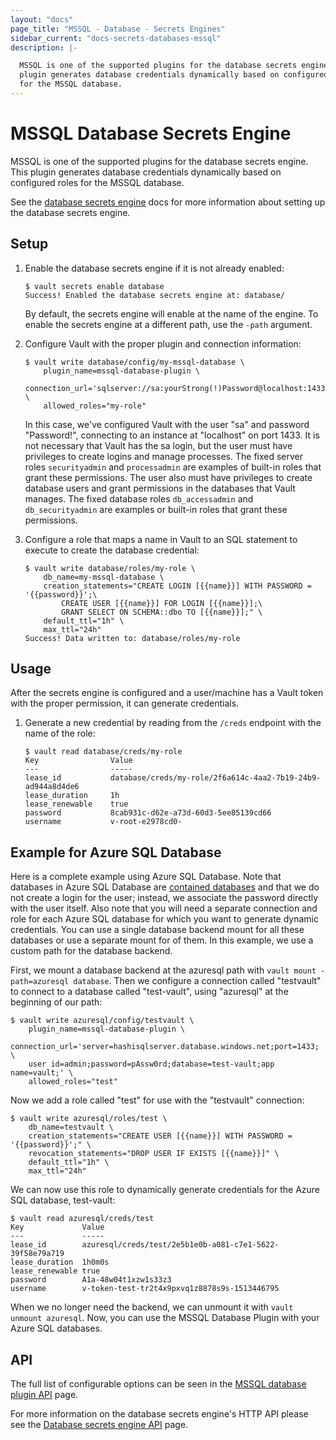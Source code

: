 ```yaml
---
layout: "docs"
page_title: "MSSQL - Database - Secrets Engines"
sidebar_current: "docs-secrets-databases-mssql"
description: |-

  MSSQL is one of the supported plugins for the database secrets engine. This
  plugin generates database credentials dynamically based on configured roles
  for the MSSQL database.
---
```


# MSSQL Database Secrets Engine

MSSQL is one of the supported plugins for the database secrets engine. This
plugin generates database credentials dynamically based on configured roles for
the MSSQL database.

See the [database secrets engine](/docs/secrets/databases/index.html) docs for
more information about setting up the database secrets engine.

## Setup

1. Enable the database secrets engine if it is not already enabled:

    ```text
    $ vault secrets enable database
    Success! Enabled the database secrets engine at: database/
    ```

    By default, the secrets engine will enable at the name of the engine. To
    enable the secrets engine at a different path, use the `-path` argument.

1. Configure Vault with the proper plugin and connection information:

    ```text
    $ vault write database/config/my-mssql-database \
        plugin_name=mssql-database-plugin \
        connection_url='sqlserver://sa:yourStrong(!)Password@localhost:1433' \
        allowed_roles="my-role"
    ```

    In this case, we've configured Vault with the user "sa" and password
    "Password!", connecting to an instance at "localhost" on port 1433. It is
    not necessary that Vault has the sa login, but the user must have privileges
    to create logins and manage processes. The fixed server roles
    `securityadmin` and `processadmin` are examples of built-in roles that grant
    these permissions. The user also must have privileges to create database
    users and grant permissions in the databases that Vault manages.  The fixed
    database roles `db_accessadmin` and `db_securityadmin` are examples or
    built-in roles that grant these permissions.

1. Configure a role that maps a name in Vault to an SQL statement to execute to
create the database credential:

    ```text
    $ vault write database/roles/my-role \
        db_name=my-mssql-database \
        creation_statements="CREATE LOGIN [{{name}}] WITH PASSWORD = '{{password}}';\
            CREATE USER [{{name}}] FOR LOGIN [{{name}}];\
            GRANT SELECT ON SCHEMA::dbo TO [{{name}}];" \
        default_ttl="1h" \
        max_ttl="24h"
    Success! Data written to: database/roles/my-role
    ```

## Usage

After the secrets engine is configured and a user/machine has a Vault token with
the proper permission, it can generate credentials.

1. Generate a new credential by reading from the `/creds` endpoint with the name
of the role:

    ```text
    $ vault read database/creds/my-role
    Key                Value
    ---                -----
    lease_id           database/creds/my-role/2f6a614c-4aa2-7b19-24b9-ad944a8d4de6
    lease_duration     1h
    lease_renewable    true
    password           8cab931c-d62e-a73d-60d3-5ee85139cd66
    username           v-root-e2978cd0-
    ```

## Example for Azure SQL Database

Here is a complete example using Azure SQL Database. Note that databases in Azure SQL Database are [contained databases](https://docs.microsoft.com/en-us/sql/relational-databases/databases/contained-databases) and that we do not create a login for the user; instead, we associate the password directly with the user itself. Also note that you will need a separate connection and role for each Azure SQL database for which you want to generate dynamic credentials. You can use a single database backend mount for all these databases or use a separate mount for of them. In this example, we use a custom path for the database backend.

First, we mount a database backend at the azuresql path with `vault mount -path=azuresql database`. Then we configure a connection called "testvault" to connect to a database called "test-vault", using "azuresql" at the beginning of our path:

```
$ vault write azuresql/config/testvault \
    plugin_name=mssql-database-plugin \
    connection_url='server=hashisqlserver.database.windows.net;port=1433; \
    user id=admin;password=pAssw0rd;database=test-vault;app name=vault;' \
    allowed_roles="test"
```

Now we add a role called "test" for use with the "testvault" connection:

```
$ vault write azuresql/roles/test \
    db_name=testvault \
    creation_statements="CREATE USER [{{name}}] WITH PASSWORD = '{{password}}';" \
    revocation_statements="DROP USER IF EXISTS [{{name}}]" \
    default_ttl="1h" \
    max_ttl="24h"
```
We can now use this role to dynamically generate credentials for the Azure SQL database, test-vault:

```
$ vault read azuresql/creds/test
Key            	Value
---            	-----
lease_id       	azuresql/creds/test/2e5b1e0b-a081-c7e1-5622-39f58e79a719
lease_duration 	1h0m0s
lease_renewable	true
password       	A1a-48w04t1xzw1s33z3
username       	v-token-test-tr2t4x9pxvq1z8878s9s-1513446795
```

When we no longer need the backend, we can unmount it with `vault unmount azuresql`. Now, you can use the MSSQL Database Plugin with your Azure SQL databases.

## API

The full list of configurable options can be seen in the [MSSQL database
plugin API](/api/secret/databases/mssql.html) page.

For more information on the database secrets engine's HTTP API please see the
[Database secrets engine API](/api/secret/databases/index.html) page.
